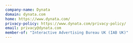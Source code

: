 ```yaml
---
company-name: Dynata
domain: dynata.com
home: https://www.dynata.com/
privacy-policy: https://www.dynata.com/privacy-policy/
email: privacy@dynata.com
member-of: "Interactive Advertising Bureau UK (IAB UK)"
---
```




